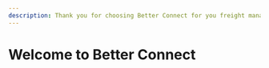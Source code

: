 ```yaml
---
description: Thank you for choosing Better Connect for you freight management!
---
```


# Welcome to Better Connect

